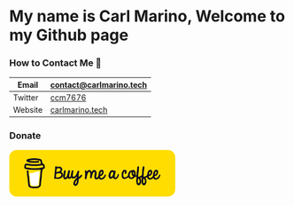 # My name is Carl Marino, Welcome to my Github page

### How to Contact Me 📱
|Email| contact@carlmarino.tech | 
--- | --- 
|Twitter| [ccm7676](https://twitter.com/ccm7676/) |
|Website| [carlmarino.tech](https://carlmarino.tech) |
### Donate
<a><img src="https://github.com/ccm7676/ccm7676/blob/main/bmc-button.png?raw=true" width="300px"></a>
